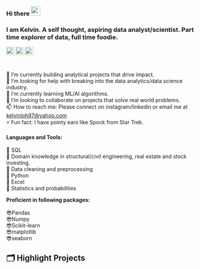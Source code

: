 
### Hi there <img src="https://media.giphy.com/media/hvRJCLFzcasrR4ia7z/giphy.gif" width="25px">
### I am Kelvin. A self thought, aspiring data analyst/scientist. Part time explorer of data, full time foodie.
<a href="https://www.linkedin.com/in/kelvin-loh-592315131/">
  <img align="left" alt="Kelvin's LinkedIN" width="22px" src="https://raw.githubusercontent.com/peterthehan/peterthehan/master/assets/linkedin.svg" />
</a>

<a href="https://medium.com/@kelvinloh97"> 
   <img align="left" alt="Kelvin's Medium" width="22px" src="https://cdn.jsdelivr.net/npm/simple-icons@3.0.1/icons/medium.svg" />
</a>

<a href="https://www.instagram.com/kelvin_loh97/">
  <img align="left" alt="Kelvin's Instagram" width="22px" src="https://raw.githubusercontent.com/hussainweb/hussainweb/main/icons/instagram.png" />
</a>

<br>
<br>
<br>


🔭 I’m currently building analytical projects that drive impact. <br>
🤔 I’m looking for help with breaking into the data analytics/data science industry.<br>
🌱 I’m currently learning ML/AI algorithms.<br>
👯 I’m looking to collaborate on projects that solve real world problems. <br>
📫 How to reach me: Please connect on instagram/linkedin or email me at kelvinloh97@yahoo.com <br>
⚡ Fun fact: I have pointy ears like Spock from Star Trek. <br>
<br>
**Languages and Tools:**<br><br>
🥰 SQL<br>
🥰 Domain knowledge in structural/civil engineering, real estate and stock investing. <br>
🥰 Data cleaning and preprocessing <br>
🥰 Python<br>
🥰 Excel<br>
🥰 Statistics and probabilities<br>

**Proficient in following packages:**<br><br>
😎Pandas<br>
😎Numpy<br>
😎Scikit-learn<br>
😎matplotlib<br>
😎seaborn<br>

## 🗂️ Highlight Projects

